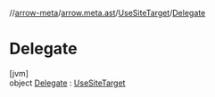 //[arrow-meta](../../../../index.md)/[arrow.meta.ast](../../index.md)/[UseSiteTarget](../index.md)/[Delegate](index.md)

# Delegate

[jvm]\
object [Delegate](index.md) : [UseSiteTarget](../index.md)
